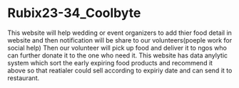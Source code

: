 # Rubix23-34_Coolbyte
This website will help wedding or event organizers to add thier food detail in website and then notification will be share to our volunteers(poeple work for social help)
Then our volunteer will pick up food and deliver it to ngos who can further donate it to the one who need it.
This website has data anylytic system which sort the early expiring food products and recommend it above so that reatialer could sell according to expiriy date and 
can send it to restaurant.
